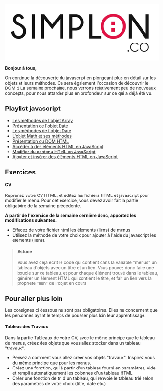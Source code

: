 ![image alt text](image_0.jpg)

**Bonjour à tous,**

On continue la découverte du javascript en plongeant plus en détail sur les objets et leurs méthodes. Ce sera également l'occasion de découvrir le DOM :) La semaine prochaine, nous verrons relativement peu de nouveaux concepts, pour nous attarder plus en profondeur sur ce qui a déjà été vu.

## Playlist javascript


* [Les méthodes de l'objet Array](https://www.youtube.com/watch?v=kNWJsWxZXis&list=PLwLsbqvBlImFB8AuT6ENIg-s87ys4yGWI&index=24)
* [Présentation de l'objet Date](https://www.youtube.com/watch?v=l7UsNg6W1rk)
* [ Les méthodes de l'objet Date](https://www.youtube.com/watch?v=RReVk5ESkkQ)
* [L'objet Math et ses méthodes](https://www.youtube.com/watch?v=GgSDt28k-ak)
* [Présentation du DOM HTML](https://www.youtube.com/watch?v=qsBX7lV60fY)
* [Accéder à des éléments HTML en JavaScript](https://www.youtube.com/watch?v=trO063YQbCs)
* [Modifier du contenu HTML en JavaScript](https://www.youtube.com/watch?v=g0YPzvGBvQk)
* [Ajouter et insérer des éléments HTML en JavaScript](https://www.youtube.com/watch?v=g8znXUnkZvc)


## Exercices

#### CV

Reprenez votre CV HTML, et éditez les fichiers HTML et javascript pour modifier le menu. Pour cet exercice, vous devez avoir fait la partie obligatoire de la semaine précédente.

**A partir de l'exercice de la semaine dernière donc, apportez les modifications suivantes.**

* Effacez de votre fichier html les élements (liens) de menus
* Utilisez la méthode de votre choix pour ajouter à l'aide du javascript les éléments (liens).

> #### Astuce
> Vous avez déjà écrit le code qui contient dans la variable "menus" un tableau d'objets avec un titre et un lien. Vous pouvez donc faire une boucle sur ce tableau, et pour chaque élément trouvé dans le tableau, générer un élement HTML qui contient le titre, et fait un lien vers la propriété "lien" de l'objet en cours


## Pour aller plus loin

Les consignes ci dessous ne sont pas obligatoires. Elles ne concernent que les personnes ayant le temps de pousser plus loin leur apprentissage.


#### Tableau des Travaux

Dans la partie Tableaux de votre CV, avec le même principe que le tableau de menus, créez des objets  que vous allez stocker dans un tableau "travaux".

* Pensez à comment vous allez créer vos objets "travaux". Inspirez vous du même principe que pour les menus.
* Créez une fonction, qui à partir d'un tableau fourni en paramètres, vide et rempli automatiquement les colonnes d'un tableau HTML
* Créer une fonction de tri d'un tableau, qui renvoie le tableau trié selon des paramètres de votre choix (titre, date etc.)

